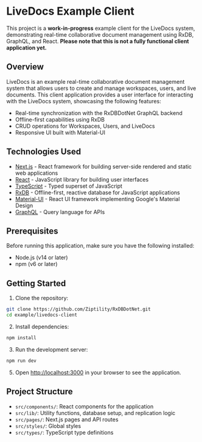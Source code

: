 # LiveDocs Example Client

This project is a **work-in-progress** example client for the LiveDocs system, demonstrating real-time collaborative document management using RxDB, GraphQL, and React. **Please note that this is not a fully functional client application yet.**

## Overview

LiveDocs is an example real-time collaborative document management system that allows users to create and manage workspaces, users, and live documents. This client application provides a user interface for interacting with the LiveDocs system, showcasing the following features:

- Real-time synchronization with the RxDBDotNet GraphQL backend
- Offline-first capabilities using RxDB
- CRUD operations for Workspaces, Users, and LiveDocs
- Responsive UI built with Material-UI

## Technologies Used

- [Next.js](https://nextjs.org/) - React framework for building server-side rendered and static web applications
- [React](https://reactjs.org/) - JavaScript library for building user interfaces
- [TypeScript](https://www.typescriptlang.org/) - Typed superset of JavaScript
- [RxDB](https://rxdb.info/) - Offline-first, reactive database for JavaScript applications
- [Material-UI](https://material-ui.com/) - React UI framework implementing Google's Material Design
- [GraphQL](https://graphql.org/) - Query language for APIs

## Prerequisites

Before running this application, make sure you have the following installed:

- Node.js (v14 or later)
- npm (v6 or later)

## Getting Started

1. Clone the repository:

```bash
git clone https://github.com/Ziptility/RxDBDotNet.git
cd example/livedocs-client
```

2. Install dependencies:

```bash
npm install
```

3. Run the development server:

```bash
npm run dev
```

5. Open [http://localhost:3000](http://localhost:3000) in your browser to see the application.

## Project Structure

- `src/components/`: React components for the application
- `src/lib/`: Utility functions, database setup, and replication logic
- `src/pages/`: Next.js pages and API routes
- `src/styles/`: Global styles
- `src/types/`: TypeScript type definitions

